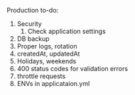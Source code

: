 Production to-do:
1. Security
   1. Check application settings
2. DB backup
3. Proper logs, rotation
4. createdAt, updatedAt
5. Holidays, weekends
6. 400 status codes for validation errors
7. throttle requests
8. ENVs in applicataion.yml